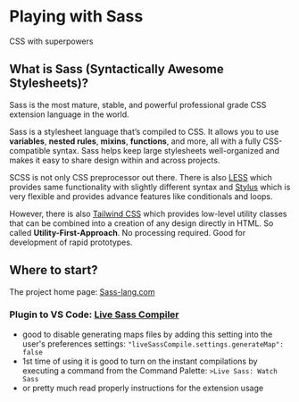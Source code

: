 # Playing with Sass
CSS with superpowers
## What is Sass (Syntactically Awesome Stylesheets)?
Sass is the most mature, stable, and powerful professional grade CSS extension language in the world.

Sass is a stylesheet language that’s compiled to CSS. It allows you to use **variables**, **nested rules**, **mixins**, **functions**, and more, all with a fully CSS-compatible syntax. Sass helps keep large stylesheets well-organized and makes it easy to share design within and across projects.

SCSS is not only CSS preprocessor out there. There is also [LESS](https://lesscss.org/) which provides same functionality with slightly different syntax and [Stylus](https://stylus-lang.com/) which is very flexible and provides advance features like conditionals and loops.

However, there is also [Tailwind CSS](https://tailwindcss.com/) which provides low-level utility classes that can be combined into a creation of any design directly in HTML. So called **Utility-First-Approach**. No processing required. Good for development of rapid prototypes.

## Where to start?
The project home page: [Sass-lang.com](https://sass-lang.com/guide/)
### Plugin to VS Code: [Live Sass Compiler](https://marketplace.visualstudio.com/items?itemName=glenn2223.live-sass)
- good to disable generating maps files by adding this setting into the user's preferences settings:
    `"liveSassCompile.settings.generateMap": false`
- 1st time of using it is good to turn on the instant compilations by executing a command from the Command Palette: `>Live Sass: Watch Sass`
- or pretty much read properly instructions for the extension usage
